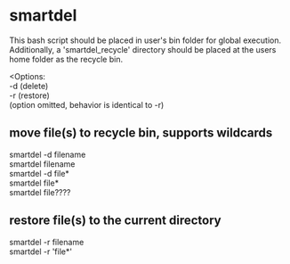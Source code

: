 smartdel
========

This bash script should be placed in user's bin folder for global execution. <br>
Additionally, a 'smartdel_recycle' directory should be placed at the users home folder as the recycle bin. <br>

<Options: <br> 
-d (delete) <br>
-r (restore) <br>
(option omitted, behavior is identical to -r) <br>

<h2>move file(s) to recycle bin, supports wildcards</h2> 
smartdel -d filename <br>
smartdel filename <br>
smartdel -d file* <br>
smartdel file* <br>
smartdel file???? <br>

<h2>restore file(s) to the current directory</h2> 
smartdel -r filename <br>
smartdel -r 'file*' <br>


